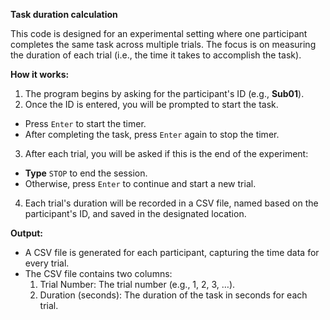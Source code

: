 **Task duration calculation**

This code is designed for an experimental setting where one participant completes the same task across multiple trials. The focus is on measuring the duration of each trial (i.e., the time it takes to accomplish the task).

**How it works:**

1) The program begins by asking for the participant's ID (e.g., **Sub01**).
2) Once the ID is entered, you will be prompted to start the task.
  - Press `Enter` to start the timer.
  - After completing the task, press `Enter` again to stop the timer.
3) After each trial, you will be asked if this is the end of the experiment:
  - **Type** `STOP` to end the session.
  - Otherwise, press `Enter` to continue and start a new trial.
4) Each trial's duration will be recorded in a CSV file, named based on the participant's ID, and saved in the designated location.

**Output:**

- A CSV file is generated for each participant, capturing the time data for every trial.
- The CSV file contains two columns:
  1) Trial Number: The trial number (e.g., 1, 2, 3, …).
  2) Duration (seconds): The duration of the task in seconds for each trial.

